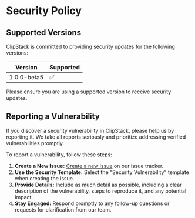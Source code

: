 # Security Policy

## Supported Versions

ClipStack is committed to providing security updates for the following versions:

| Version | Supported          |
| ------- | ------------------ |
| 1.0.0-beta5 | :white_check_mark: |

Please ensure you are using a supported version to receive security updates.

## Reporting a Vulnerability

If you discover a security vulnerability in ClipStack, please help us by reporting it. We take all reports seriously and prioritize addressing verified vulnerabilities promptly.

To report a vulnerability, follow these steps:

1. **Create a New Issue:** [Create a new issue](https://github.com/JacobJoergensen/ClipStack/issues/) on our issue tracker.
2. **Use the Security Template:** Select the "Security Vulnerability" template when creating the issue.
3. **Provide Details:** Include as much detail as possible, including a clear description of the vulnerability, steps to reproduce it, and any potential impact.
4. **Stay Engaged:** Respond promptly to any follow-up questions or requests for clarification from our team.

